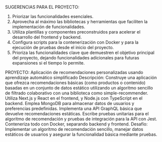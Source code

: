 
SUGERENCIAS PARA EL PROYECTO:
1. Priorizar las funcionalidades esenciales.
2. Aprovecha al máximo las bibliotecas y herramientas que faciliten la implementación de
funcionalidades.
3. Utiliza plantillas y componentes preconstruidos para acelerar el desarrollo del frontend y backend.
4. Configura scripts para la contenerización con Docker y para la ejecución de pruebas desde el inicio
del proyecto.
5. Prioriza las funcionalidades clave que demuestren el objetivo principal del proyecto, dejando funcionalidades adicionales para futuras expansiones si el tiempo lo permite.

PROYECTO:
Aplicación de recomendaciones personalizadas usando aprendizaje automático simplificado
Descripción:
Construye una aplicación que ofrezca recomendaciones básicas (como productos o contenido)
basadas en un conjunto de datos estático utilizando un algoritmo sencillo de filtrado colaborativo
con una biblioteca como simple-recommender. Utiliza Next.js y React en el frontend, y Node.js con
TypeScript en el backend. Emplea MongoDB para almacenar datos de usuarios y preferencias predefinidas. Implementa una API GraphQL básica que devuelve recomendaciones estáticas. Escribe pruebas unitarias para el algoritmo de recomendación y pruebas de integración para la API con Jest.
Conteneriza todo con Docker, separando backend y frontend.
Desafío:
Implementar un algoritmo de recomendación sencillo, manejar datos estáticos de usuarios y
asegurar la funcionalidad básica mediante pruebas.